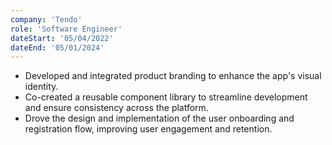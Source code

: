 ```yaml
---
company: 'Tendo'
role: 'Software Engineer'
dateStart: '05/04/2022'
dateEnd: '05/01/2024'
---
```


<ul>
<li>Developed and integrated product branding to enhance the app's visual identity.</li>
<li>Co-created a reusable component library to streamline development and ensure consistency across the platform.</li>
<li>Drove the design and implementation of the user onboarding and registration flow, improving user engagement and retention.</li>
</ul>
